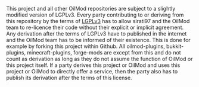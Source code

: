 This project and all other OilMod repositories are subject to a slightly modified version of LGPLv3.
Every party contributing to or deriving from this repository by the terms of [LGPLv3](./LGPL.md) has to allow sirati97 and the OilMod team to re-licence their code without their explicit or implicit agreement. Any derivation after the terms of LGPLv3  have to published in the internet and the OilMod team has to be informed of their existence. This is done for example by forking this project within Github. All oilmod-plugins, bukkit-plugins, minecraft-plugins, forge-mods are except from this and do not count as derivation as long as they do not assume the function of OilMod or this project itself. If a party derives this project or OilMod and uses this project or OilMod to directly offer a service, then the party also has to publish its derivation after the terms of this license.
